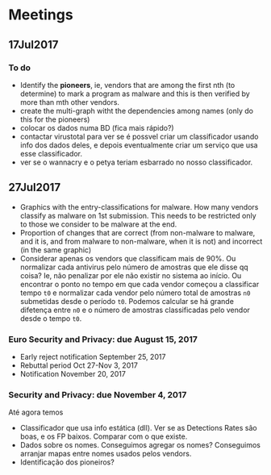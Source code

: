 # Meetings

## 17Jul2017

### To do

* Identify the __pioneers__, ie, vendors that are among the first nth (to determine) to mark a program as malware and this is then verified by more than mth other vendors.
* create the multi-graph witht the dependencies among names (only do this for the pioneers)
* colocar os dados numa BD (fica mais rápido?)
* contactar virustotal para ver se é possvel criar um classificador usando info dos dados deles, e depois eventualmente criar um serviço que usa esse classificador.
* ver se o wannacry e o petya teriam esbarrado no nosso classificador.

## 27Jul2017

* Graphics with the entry-classifications for malware. How many vendors classify as malware on 1st submission. This needs to be restricted only to those we consider to be malware at the end.
* Proportion of changes that are correct (from non-malware to malware, and it is, and from malware to non-malware, when it is not) and incorrect (in the same graphic)
* Considerar apenas os vendors que classificam mais de 90%. Ou normalizar cada antivirus pelo número de amostras que ele disse qq coisa? Ie, não penalizar por ele não existir no sistema ao início. Ou encontrar o ponto no tempo em que cada vendor começou a classificar tempo `t0` e normalizar cada vendor pelo número total de amostras `n0` submetidas desde o período `t0`. Podemos calcular se há grande difetença entre `n0` e o número de amostras classificadas pelo vendor desde o tempo `t0`.

### Euro Security and Privacy: due August 15, 2017
  * Early reject notification	September 25, 2017
  * Rebuttal period	Oct 27-Nov 3, 2017
  * Notification	November 20, 2017

### Security and Privacy: due November 4, 2017
Até agora temos
* Classificador que usa info estática (dll). Ver se as Detections Rates são boas, e os FP baixos. Comparar com o que existe.
* Dados sobre os nomes. Conseguimos agregar os nomes? Conseguimos arranjar mapas entre nomes usados pelos vendors.
* Identificação dos pioneiros?
